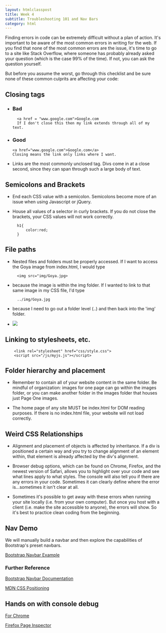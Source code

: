 ```yaml
---
layout: htmlclasspost
title: Week 4
subtitle: Troubleshooting 101 and Nav Bars
category: html
---
```


Finding errors in code can be extremely difficult without a plan of action. It's important to be aware of the most common errors in writing for the web. If you find that none of the most common errors are the issue, it's time to go to a site like Stack Overflow, where someone has probably already asked your question (which is the case 99% of the time). If not, you can ask the question yourself.

But before you assume the worst, go through this checklist and be sure none of these common culprits are affecting your code:

## Closing tags
* ### Bad
        <a href = "www.google.com">Google.com
        If I don't close this then my link extends through all of my text.

* ### Good
      <a href="www.google.com">Google.com</a>
      Closing means the link only links where I want.

* Links are the most commonly unclosed tag. Divs come in at a close second, since they can span through such a large body of text.

## Semicolons and Brackets
* End each CSS value with a semicolon. Semicolons become more of an issue when using Javascript or jQuery.
* House all values of a selector in curly brackets. If you do not close the brackets, your CSS values will not work correctly.

        h1{
            color:red;
        }

## File paths
* Nested files and folders must be properly accessed. If I want to access the Goya image from index.html, I would type

        <img src="img/Goya.jpg>

* because the image is within the img folder. If I wanted to link to that same image in my CSS file, I'd type

        ../img/Goya.jpg

* because I need to go out a folder level (..) and then back into the 'img' folder.

* <img src="/../img/goyashot.png">

## Linking to stylesheets, etc.

        <link rel="stylesheet" href="css/style.css">
        <script src="/js/myjs.js"></script>

## Folder hierarchy and placement
* Remember to contain all of your website content in the same folder. Be mindful of organization: images for one page can go within the images folder, or you can make another folder in the images folder that houses just Page One images.

* The home page of any site MUST be index.html for DOM reading purposes. If there is no index.html file, your website will not load correctly.

## Weird CSS Relationships

* Alignment and placement of objects is affected by inheritance. If a div is positioned a certain way and you try to change alignment of an element within, that element is already affected by the div's alignment.


* Browser debug options, which can be found on Chrome, Firefox, and the newest version of Safari, allows you to highlight over your code and see what lines apply to what styles. The console will also tell you if there are any errors in your code. Sometimes it can clearly define where the error is...sometimes it isn't clear at all.

* Sometimes it's possible to get away with these errors when running your site locally (i.e. from your own computer). But once you host with a client (i.e. make the site accessible to anyone), the errors will show. So it's best to practice clean coding from the beginning.


## Nav Demo

We will manually build a navbar and then explore the capabilities of Bootstrap's preset navbars.

<!-- <a class="three" href="../../week4.zip">Navs Example</a> -->
<a class="three" href="../../week4Boot.zip">Bootstrap Navbar Example</a>

### Further Reference

  <a href="http://getbootstrap.com/components/#navbar" class="three">Bootstrap Navbar Documentation</a>

  <a href="https://developer.mozilla.org/en-US/docs/Web/CSS/position" class="three">MDN CSS Positioning</a>


## Hands on with console debug

<a href="https://developer.chrome.com/devtools" class="three">For Chrome</a>

<a href="https://developer.mozilla.org/en-US/docs/Tools/Page_Inspector/UI_Tour" class="three">Firefox Page Inspector</a>
